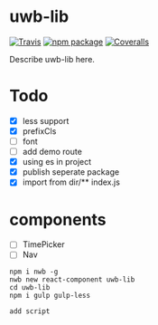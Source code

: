 # uwb-lib

[![Travis][build-badge]][build]
[![npm package][npm-badge]][npm]
[![Coveralls][coveralls-badge]][coveralls]

Describe uwb-lib here.

[build-badge]: https://img.shields.io/travis/user/repo/master.png?style=flat-square
[build]: https://travis-ci.org/user/repo

[npm-badge]: https://img.shields.io/npm/v/npm-package.png?style=flat-square
[npm]: https://www.npmjs.org/package/npm-package

[coveralls-badge]: https://img.shields.io/coveralls/user/repo/master.png?style=flat-square
[coveralls]: https://coveralls.io/github/user/repo

# Todo
- [x] less support
- [x] prefixCls
- [ ] font
- [ ] add demo route
- [x] using es in project
- [x] publish seperate package
- [x] import from dir/** index.js
# components
- [ ] TimePicker
- [ ] Nav

```console
npm i nwb -g
nwb new react-component uwb-lib
cd uwb-lib
npm i gulp gulp-less

add script
```
